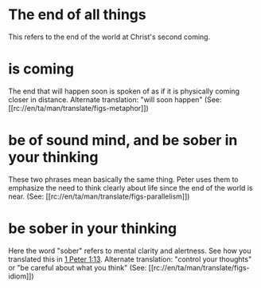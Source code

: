 # The end of all things

This refers to the end of the world at Christ's second coming.

# is coming

The end that will happen soon is spoken of as if it is physically coming closer in distance. Alternate translation: "will soon happen" (See: [[rc://en/ta/man/translate/figs-metaphor]])

# be of sound mind, and be sober in your thinking

These two phrases mean basically the same thing. Peter uses them to emphasize the need to think clearly about life since the end of the world is near. (See: [[rc://en/ta/man/translate/figs-parallelism]])

# be sober in your thinking

Here the word "sober" refers to mental clarity and alertness. See how you translated this in [1 Peter 1:13](../01/13.md). Alternate translation: "control your thoughts" or "be careful about what you think" (See: [[rc://en/ta/man/translate/figs-idiom]])

